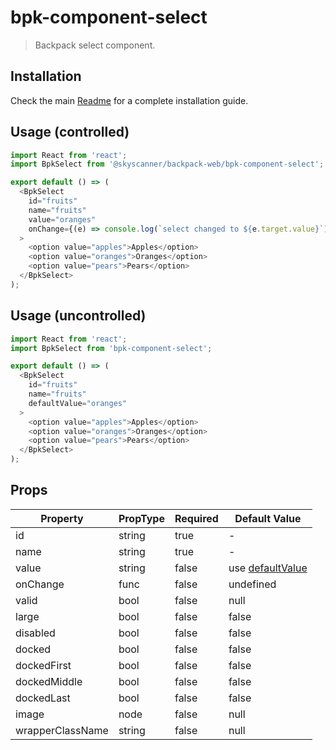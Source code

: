 # bpk-component-select

> Backpack select component.

## Installation

Check the main [Readme](https://github.com/skyscanner/backpack#usage) for a complete installation guide.

## Usage (controlled)

```js
import React from 'react';
import BpkSelect from '@skyscanner/backpack-web/bpk-component-select';

export default () => (
  <BpkSelect
    id="fruits"
    name="fruits"
    value="oranges"
    onChange={(e) => console.log(`select changed to ${e.target.value}`)}
  >
    <option value="apples">Apples</option>
    <option value="oranges">Oranges</option>
    <option value="pears">Pears</option>
  </BpkSelect>
);
```

## Usage (uncontrolled)

```js
import React from 'react';
import BpkSelect from 'bpk-component-select';

export default () => (
  <BpkSelect
    id="fruits"
    name="fruits"
    defaultValue="oranges"
  >
    <option value="apples">Apples</option>
    <option value="oranges">Oranges</option>
    <option value="pears">Pears</option>
  </BpkSelect>
);
```

## Props

| Property                  | PropType   | Required | Default Value |
| ------------              | --------   | -------- | ------------- |
| id                        | string     | true     | -             |
| name                      | string     | true     | -             |
| value                     | string     | false    | use [defaultValue](https://reactjs.org/docs/dom-elements.html#value)|
| onChange                  | func       | false    | undefined     |
| valid                     | bool       | false    | null          |
| large                     | bool       | false    | false         |
| disabled                  | bool       | false    | false         |
| docked                    | bool       | false    | false         |
| dockedFirst               | bool       | false    | false         |
| dockedMiddle              | bool       | false    | false         |
| dockedLast                | bool       | false    | false         |
| image                     | node       | false    | null          |
| wrapperClassName          | string     | false    | null          |
